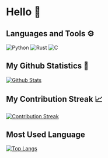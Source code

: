 # Hello 👋

## Languages and Tools ⚙️

![Python](https://img.shields.io/badge/python-3670A0?style=for-the-badge&logo=python&logoColor=ffdd54)
![Rust](https://img.shields.io/badge/rust-%23000000.svg?style=for-the-badge&logo=rust&logoColor=white)
![C](https://img.shields.io/badge/c-%2300599C.svg?style=for-the-badge&logo=c&logoColor=white)

## My Github Statistics 📑

[![Github Stats](https://github-readme-stats.vercel.app/api?username=fikinoob&show_icons=true&bg_color=00000000)](https://github.com/fikinoob)

## My Contribution Streak 📈

[![Contribution Streak](https://github-readme-streak-stats.herokuapp.com?user=fikinoob&theme=cobalt&hide_border=true)](https://git.io/streak-stats)

## Most Used Language

[![Top Langs](https://github-readme-stats-sigma-five.vercel.app/api/top-langs/?username=fikinoob&theme=dark&hide_border=true&background=22272e&stroke=0000)](https://github.com/Iamtripathisatyam/github-readme-streak-stats)
